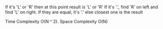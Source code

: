 If it's 'L' or 'R' then at this point result is 'L' or 'R'
If it's '.', find 'R' on left and find 'L' on right. If they are equal, it's '.' else closest one is the result



Time Complexity O(N ^ 2). Space Complexity O(N)